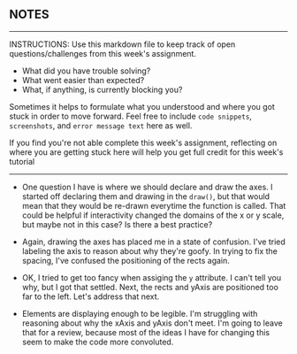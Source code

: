 ## NOTES

-----------
INSTRUCTIONS:
Use this markdown file to keep track of open questions/challenges from this week's assignment.
- What did you have trouble solving?
- What went easier than expected?
- What, if anything, is currently blocking you?

Sometimes it helps to formulate what you understood and where you got stuck in order to move forward. Feel free to include `code snippets`, `screenshots`, and `error message text` here as well.

If you find you're not able complete this week's assignment, reflecting on where you are getting stuck here will help you get full credit for this week's tutorial

------------

- One question I have is where we should declare and draw the axes. 
I started off declaring them and drawing in the `draw()`, but that would mean
that they would be re-drawn everytime the function is called. That could be
helpful if interactivity changed the domains of the x or y scale, but maybe
not in this case? Is there a best practice?

- Again, drawing the axes has placed me in a state of confusion. I've tried
labeling the axis to reason about why they're goofy. In trying to fix the
spacing, I've confused the positioning of the rects again.

- OK, I tried to get too fancy when assiging the `y` attribute. I can't tell you
why, but I got that settled. Next, the rects and yAxis are positioned too far
to the left. Let's address that next.

- Elements are displaying enough to be legible. I'm struggling with reasoning
about why the xAxis and yAxis don't meet. I'm going to leave that for a review,
because most of the ideas I have for changing this seem to make the code more 
convoluted.
